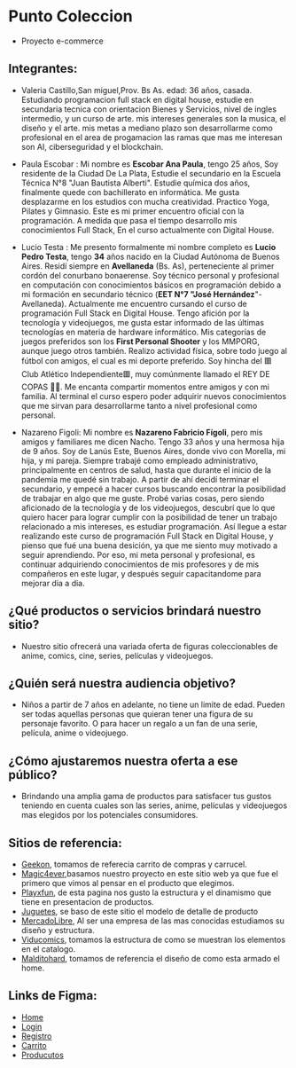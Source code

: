 # Punto Coleccion
* Proyecto e-commerce 

## Integrantes:

* Valeria Castillo,San miguel,Prov. Bs As.  edad: 36 años, casada. Estudiando  programacion full stack en digital house, estudie en secundaria  tecnica con orientacion Bienes y Servicios, nivel de ingles intermedio, y un curso de arte. mis intereses generales son la musica, el diseño y el arte. mis metas a mediano plazo son desarrollarme como profesional en el area de progamacion las ramas que mas me interesan son AI, ciberseguridad y el blockchain. 

* Paula Escobar : Mi nombre es **Escobar Ana Paula**, tengo 25 años, Soy residente de la Ciudad De La Plata,
Estudie el secundario en la Escuela Técnica N°8 "Juan Bautista Alberti".
Estudie química dos años, finalmente quede con bachillerato en informática.
Me gusta desplazarme en los estudios con mucha creatividad. Practico Yoga, Pilates y Gimnasio.
Este es mi primer encuentro oficial con la programación.
A medida que pasa el tiempo desarrollo mis conocimientos Full Stack,
En el curso actualmente con Digital House.

* Lucio Testa :
Me presento formalmente mi nombre completo es **Lucio Pedro Testa**, tengo **34** años nacido en la Ciudad Autónoma de Buenos Aires. Residí siempre en **Avellaneda** (Bs. As), perteneciente al primer cordón del conurbano bonaerense. Soy técnico personal y profesional en computación con conocimientos básicos en programación debido a mi formación en secundario técnico (**EET N°7 "José Hernández**"- Avellaneda). Actualmente me encuentro cursando el curso de programación Full Stack en Digital House.
Tengo afición por la tecnología y videojuegos, me gusta estar informado de las últimas tecnologías en materia de hardware informático. Mis categorías de juegos preferidos son los **First Personal Shooter** y los MMPORG, aunque juego otros también. 
Realizo actividad física, sobre todo juego al fútbol con amigos, el cual es mi deporte preferido. Soy hincha del 🟥Club Atlético Independiente🟥, muy comúnmente llamado el REY DE COPAS 👑🍷.
Me encanta compartir momentos entre amigos y con mi familia. 
Al terminal el curso espero poder adquirir nuevos conocimientos que me sirvan para desarrollarme tanto a nivel profesional como personal. 

* Nazareno Figoli: Mi nombre es **Nazareno Fabricio Fígoli**, pero mis amigos y familiares me dicen Nacho. Tengo 33 años y una hermosa hija de 9 años. Soy  de Lanús Este, Buenos Aires, donde vivo con Morella, mi hija, y mi pareja. Siempre trabajé como empleado administrativo, principalmente en centros de salud, hasta que durante el inicio de la pandemia me quedé sin trabajo. A partir de ahí decidí terminar el secundario, y empecé a hacer cursos buscando encontrar la posibilidad de trabajar en algo que me guste. Probé varias cosas, pero siendo aficionado de la tecnología y de los videojuegos, descubrí que lo que quiero hacer para lograr cumplir con la posibilidad de tener un trabajo relacionado a mis intereses, es estudiar programación. Así llegue a estar realizando este curso de programación Full Stack en Digital House, y pienso que fué una buena desición, ya que me siento muy motivado a seguir aprendiendo. Por eso, mi meta personal y profesional, es continuar adquiriendo conocimientos de mis profesores y de mis compañeros en este lugar, y después seguir capacitandome para mejorar dia a dia.

## ¿Qué productos o servicios brindará nuestro sitio?
* Nuestro sitio ofrecerá una variada oferta de figuras coleccionables de anime, comics, cine, series, películas y videojuegos.

## ¿Quién será nuestra audiencia objetivo?
* Niños a partir de 7 años en adelante, no tiene un limite de edad. Pueden ser todas aquellas personas que quieran tener una figura de su personaje favorito. O para hacer un regalo a un fan de una serie, película, anime o videojuego. 

## ¿Cómo ajustaremos nuestra oferta a ese público?
* Brindando una amplia gama de productos para satisfacer tus gustos teniendo en cuenta cuales son las series, anime, películas y videojuegos mas elegidos por los potenciales consumidores.


## Sitios de referencia:
* [Geekon](https://geekon.com.ar), tomamos de referecia carrito de compras y carrucel.
* [Magic4ever](https://magic4ever.com.ar),basamos nuestro proyecto en este sitio web ya que fue el primero que vimos al pensar en el producto que elegimos.
* [Playxfun](https://www.playxfun.com/), de esta pagina nos gusto la estructura y el dinamismo que tiene en presentacion de productos.
* [Juguetes](https://juguetes.link), se baso de este sitio el modelo de detalle de producto
* [MercadoLibre](https://www.mercadolibre.com.ar/), Al ser una empresa de las mas conocidas estudiamos su diseño y estructura.
* [Viducomics](https://www.viducomics.com.ar/), tomamos la estructura de como se muestran los elementos en el catalogo.
* [Malditohard](https://www.malditohard.com.ar/), tomamos de referencia el diseño de como esta armado el home.


## Links de Figma:
* [Home](https://www.figma.com/file/ClVt83hwhuQ7b3FqLqqdlp/PUNTO-COLECCION-HOME?type=design&node-id=0-1&mode=design&t=kcfva49iq2iGPWFD-0)
* [Login](https://www.figma.com/file/ClVt83hwhuQ7b3FqLqqdlp/PUNTO-COLECCION-HOME?type=design&node-id=33-446&mode=design&t=kcfva49iq2iGPWFD-0)
* [Registro](https://www.figma.com/file/dSrwD6dN5kcr6clApV77ec/PUNTO-COLECCION-CREATE-ACCOUNT?type=design&node-id=0-1&mode=design&t=vczM4XXSegGrKQ5Z-0) 
* [Carrito](https://www.figma.com/file/fUtZtudSnwv10wLVBayilZ/PUNTO-COLECCION--CARRITO?type=design&mode=design&t=dLG7o9Fa8hqvvmHw-0)
* [Producutos](https://www.figma.com/file/YqnkTndV0jkfKBLEkJTTZo/ProyectoIntegrador?type=design&node-id=96-54&mode=design&t=dLG7o9Fa8hqvvmHw-0)  


